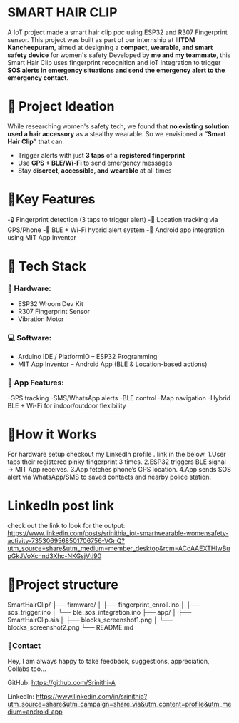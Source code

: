 # SMART HAIR CLIP
A IoT project made a smart hair clip poc using ESP32 and R307 Fingerprint sensor.
This project was built as part of our internship at **IIITDM Kancheepuram**, aimed at designing a **compact, wearable, and smart safety device** for women's safety Developed by **me and my teammate**, this Smart Hair Clip uses fingerprint recognition and IoT integration to trigger **SOS alerts in emergency situations and send the emergency alert to the emergency contact.**

# 📌 Project Ideation

While researching women's safety tech, we found that **no existing solution used a hair accessory** as a stealthy wearable. So we envisioned a **“Smart Hair Clip”** that can:
- Trigger alerts with just **3 taps** of a **registered fingerprint**
- Use **GPS + BLE/Wi-Fi** to send emergency messages
- Stay **discreet, accessible, and wearable** at all times
  
# 📌Key Features
-🔒 Fingerprint detection (3 taps to trigger alert)
-📍 Location tracking via GPS/Phone
-📡 BLE + Wi-Fi hybrid alert system
-📱 Android app integration using MIT App Inventor
  
  # 📌 Tech Stack

### 🔧 Hardware:
- ESP32 Wroom Dev Kit  
- R307 Fingerprint Sensor  
- Vibration Motor   

### 💻 Software:
- Arduino IDE / PlatformIO – ESP32 Programming  
- MIT App Inventor – Android App (BLE & Location-based actions)

 ### 📱 App Features:

-GPS tracking
-SMS/WhatsApp alerts
-BLE control
-Map navigation
-Hybrid BLE + Wi-Fi for indoor/outdoor flexibility

# 📌How it Works
For hardware setup checkout my LinkedIn profile . link in the below.
1.User taps their registered pinky fingerprint 3 times.
2.ESP32 triggers BLE signal → MIT App receives.
3.App fetches phone’s GPS location.
4.App sends SOS alert via WhatsApp/SMS to saved contacts and nearby police station.

# LinkedIn post link
check out the link to look for the output: https://www.linkedin.com/posts/srinithia_iot-smartwearable-womensafety-activity-7353069568501706756-VGnQ?utm_source=share&utm_medium=member_desktop&rcm=ACoAAEXTHlwBupGkJVoXcnnd3Xhc-NKGsjVtj90 
# 📌Project structure
SmartHairClip/
├── firmware/
│ ├── fingerprint_enroll.ino
│ ├── sos_trigger.ino
│ └── ble_sos_integration.ino
├── app/
│ ├── SmartHairClip.aia
│ ├── blocks_screenshot1.png
│ └── blocks_screenshot2.png
└── README.md
### 📌Contact
Hey, I am always happy to take feedback, suggestions, appreciation, Collabs too...

GitHub: https://github.com/Srinithi-A

LinkedIn: https://www.linkedin.com/in/srinithia?utm_source=share&utm_campaign=share_via&utm_content=profile&utm_medium=android_app
